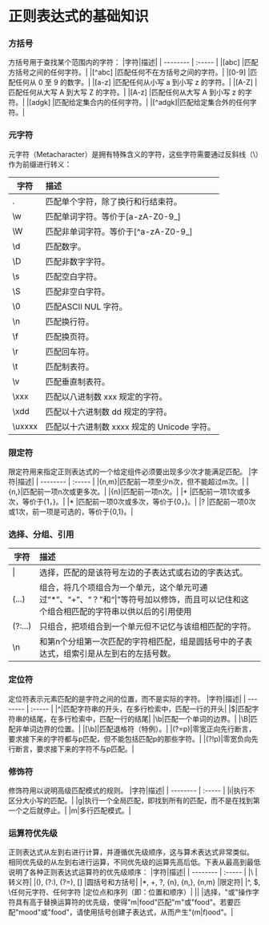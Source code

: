 # 正则表达式的基础知识


### **方括号** 
方括号用于查找某个范围内的字符：
|字符|描述|
| --------  | :-----  | 
|[abc]	|匹配方括号之间的任何字符。|
|[^abc]	|匹配任何不在方括号之间的字符。|
|[0-9]	|匹配任何从 0 至 9 的数字。|
|[a-z]	|匹配任何从小写 a 到小写 z 的字符。|
|[A-Z]	|匹配任何从大写 A 到大写 Z 的字符。|
|[A-z]	|匹配任何从大写 A 到小写 z 的字符。|
|[adgk]	|匹配给定集合内的任何字符。|
|[^adgk]|匹配给定集合外的任何字符。|

### **元字符**

元字符（Metacharacter）是拥有特殊含义的字符，这些字符需要通过反斜线（\）作为前缀进行转义：

|字符	|描述|
| --------  | :-----  | 
|.	|匹配单个字符，除了换行和行结束符。|
|\w	|匹配单词字符。等价于[a-zA-Z0-9_]|
|\W	|匹配非单词字符。等价于[^a-zA-Z0-9_]|
|\d	|匹配数字。|
|\D	|匹配非数字字符。|
|\s	|匹配空白字符。|
|\S	|匹配非空白字符。|
|\0	|匹配ASCII NUL 字符。|
|\n	|匹配换行符。|
|\f	|匹配换页符。|
|\r	|匹配回车符。|
|\t	|匹配制表符。|
|\v	|匹配垂直制表符。|
|\xxx	|匹配以八进制数 xxx 规定的字符。|
|\xdd	|匹配以十六进制数 dd 规定的字符。|
|\uxxxx	|匹配以十六进制数 xxxx 规定的 Unicode 字符。|

### **限定符**
限定符用来指定正则表达式的一个给定组件必须要出现多少次才能满足匹配。
|字符|描述|
| --------  | :-----  | 
|{n,m}|匹配前一项至少n次，但不能超过m次。|
|{n,}|匹配前一项n次或更多次。|
|{n}|匹配前一项n次。|
|+	|匹配前一项1次或多次，等价于{1，}。|
|*	|匹配前一项0次或多次，等价于{0，}。|
|?	|匹配前一项0次或1次，前一项是可选的，等价于{0,1}。|

### **选择、分组、引用**
|字符|描述|
| --------  | :-----  | 
|\||选择，匹配的是该符号左边的子表达式或右边的字表达式。|
|(...)|组合，将几个项组合为一个单元，这个单元可通过“*”、“+”、“？”和“\|”等符号加以修饰，而且可以记住和这个组合相匹配的字符串以供以后的引用使用|
|(?:...)|只组合，把项组合到一个单元但不记忆与该组相匹配的字符。|
|\n|和第n个分组第一次匹配的字符相匹配，组是圆括号中的子表达式，组索引是从左到右的左括号数。|

### **定位符**
定位符表示元素匹配的是字符之间的位置，而不是实际的字符。
|字符|描述|
| --------  | :-----  | 
|^|匹配字符串的开头，在多行检索中，匹配一行的开头|
|$|匹配字符串的结尾，在多行检索中，匹配一行的结尾|
|\b|匹配一个单词的边界。|
|\B|匹配非单词边界的位置。|
|[\b]|匹配退格符（特例）。|
|(?=p)|零宽正向先行断言，要求接下来的字符都与p匹配，但不能包括匹配p的那些字符。|
|(?!p)|零宽负向先行断言，要求接下来的字符不与p匹配。|

### **修饰符**
修饰符用以说明高级匹配模式的规则。
|字符|描述|
| --------  | :-----  | 
|i|执行不区分大小写的匹配。|
|g|执行一个全局匹配，即找到所有的匹配，而不是在找到第一个之后就停止。|
|m|多行匹配模式。|

### **运算符优先级**

正则表达式从左到右进行计算，并遵循优先级顺序，这与算术表达式非常类似。
相同优先级的从左到右进行运算，不同优先级的运算先高后低。下表从最高到最低说明了各种正则表达式运算符的优先级顺序：
|字符|描述|
| --------  | :-----  | 
|\ |	转义符|
|(), (?:), (?=), []	|圆括号和方括号|
|*, +, ?, {n}, {n,}, {n,m} |限定符|
|^, $, \任何元字符、任何字符 |定位点和序列（即：位置和顺序）|
|\|	|选择，"或"操作字符具有高于替换运算符的优先级，使得"m\|food"匹配"m"或"food"。若要匹配"mood"或"food"，请使用括号创建子表达式，从而产生"(m|f)ood"。|